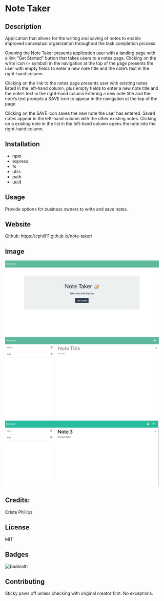 # Note Taker

## Description

Application that allows for the writing and saving of notes to enable improved conceptual organization throughout the task completion process.

Opening the Note Taker presents application user with a landing page with a link "Get Started" button that takes users to a notes page. Clicking on the write icon (+ symbol) in the navigation at the top of the page presents the user with empty fields to enter a new note title and the note’s text in the right-hand column.

Clicking on the link to the notes page presents user with existing notes listed in the left-hand column, plus empty fields to enter a new note title and the note’s text in the right-hand column Entering a new note title and the note’s text prompts a SAVE icon to appear in the navigation at the top of the page.

Clicking on the SAVE icon saves the new note the user has entered.  Saved notes appear in the left-hand column with the other existing notes. Clicking on a existing note in the list in the left-hand column opens the note into the right-hand column.


## Installation
* npm
* express
* fs
* utils
* path
* uuid

## Usage
Provide options for business owners to write and save notes.


## Website
Github: https://cphill11.github.io/note-taker/



## Image

![Screenshot](/assets/images/screenshot.png)
![Screenshot](/assets/images/screenshot2.png)
![Screenshot](/assets/images/screenshot3.png)

## Credits:

Criste Phillips 

## License
MIT

## Badges
![badmath](https://img.shields.io/github/languages/top/nielsenjared/badmath)

## Contributing
Sticky paws off unless checking with original creator first.  No exceptions.